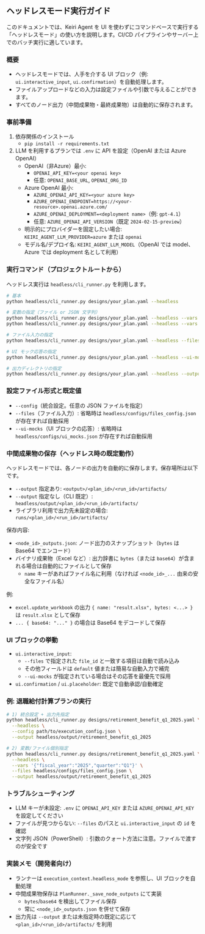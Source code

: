 ## ヘッドレスモード実行ガイド

このドキュメントでは、Keiri Agent を UI を使わずにコマンドベースで実行する「ヘッドレスモード」の使い方を説明します。CI/CD パイプラインやサーバー上でのバッチ実行に適しています。

### 概要

- ヘッドレスモードでは、人手を介する UI ブロック（例: `ui.interactive_input`, `ui.confirmation`）を自動処理します。
- ファイルアップロードなどの入力は設定ファイルや引数で与えることができます。
- すべてのノード出力（中間成果物・最終成果物）は自動的に保存されます。

### 事前準備

1. 依存関係のインストール
   - `pip install -r requirements.txt`
2. LLM を利用するプランでは `.env` に API を設定（OpenAI または Azure OpenAI）
   - OpenAI（非Azure）最小:
     - `OPENAI_API_KEY=<your openai key>`
     - 任意: `OPENAI_BASE_URL`, `OPENAI_ORG_ID`
   - Azure OpenAI 最小:
     - `AZURE_OPENAI_API_KEY=<your azure key>`
     - `AZURE_OPENAI_ENDPOINT=https://<your-resource>.openai.azure.com/`
     - `AZURE_OPENAI_DEPLOYMENT=<deployment name>`（例: `gpt-4.1`）
     - 任意: `AZURE_OPENAI_API_VERSION`（既定 `2024-02-15-preview`）
   - 明示的にプロバイダーを固定したい場合: `KEIRI_AGENT_LLM_PROVIDER=azure` または `openai`
   - モデル名/デプロイ名: `KEIRI_AGENT_LLM_MODEL`（OpenAI では model、Azure では deployment 名として利用）

### 実行コマンド（プロジェクトルートから）

ヘッドレス実行は `headless/cli_runner.py` を利用します。

```bash
# 基本
python headless/cli_runner.py designs/your_plan.yaml --headless

# 変数の指定（ファイル or JSON 文字列）
python headless/cli_runner.py designs/your_plan.yaml --headless --vars vars.json
python headless/cli_runner.py designs/your_plan.yaml --headless --vars '{"key":"value"}'

# ファイル入力の指定
python headless/cli_runner.py designs/your_plan.yaml --headless --files headless/configs/files_config.json

# UI モック応答の指定
python headless/cli_runner.py designs/your_plan.yaml --headless --ui-mocks headless/configs/ui_mocks.json

# 出力ディレクトリの指定
python headless/cli_runner.py designs/your_plan.yaml --headless --output headless/output/your_plan
```

### 設定ファイル形式と既定値

- `--config`（統合設定。任意の JSON ファイルを指定）
- `--files`（ファイル入力）: 省略時は `headless/configs/files_config.json` が存在すれば自動採用
- `--ui-mocks`（UI ブロックの応答）: 省略時は `headless/configs/ui_mocks.json` が存在すれば自動採用

### 中間成果物の保存（ヘッドレス時の既定動作）

ヘッドレスモードでは、各ノードの出力を自動的に保存します。保存場所は以下です。

- `--output` 指定あり: `<output>/<plan_id>/<run_id>/artifacts/`
- `--output` 指定なし（CLI 既定）: `headless/output/<plan_id>/<run_id>/artifacts/`
- ライブラリ利用で出力先未設定の場合: `runs/<plan_id>/<run_id>/artifacts/`

保存内容:
- `<node_id>_outputs.json`: ノード出力のスナップショット（`bytes` は Base64 でエンコード）
- バイナリ成果物（Excel など）: 出力辞書に `bytes`（または `base64`）が含まれる場合は自動的にファイルとして保存
  - `name` キーがあればファイル名に利用（なければ `<node_id>_...` 由来の安全なファイル名）

例:
- `excel.update_workbook` の出力 `{ name: "result.xlsx", bytes: <...> }` は `result.xlsx` として保存
- `... { base64: "..." }` の場合は Base64 をデコードして保存

### UI ブロックの挙動

- `ui.interactive_input`:
  - `--files` で指定された `file_id` と一致する項目は自動で読み込み
  - その他フィールドは `default` 値または簡易な自動入力で補完
  - `--ui-mocks` が指定されている場合はその応答を最優先で採用
- `ui.confirmation` / `ui.placeholder`: 既定で自動承認/自動確定

### 例: 退職給付計算プランの実行

```bash
# 1) 統合設定 + 出力先指定
python headless/cli_runner.py designs/retirement_benefit_q1_2025.yaml \
  --headless \
  --config path/to/execution_config.json \
  --output headless/output/retirement_benefit_q1_2025

# 2) 変数/ファイル個別指定
python headless/cli_runner.py designs/retirement_benefit_q1_2025.yaml \
  --headless \
  --vars '{"fiscal_year":"2025","quarter":"Q1"}' \
  --files headless/configs/files_config.json \
  --output headless/output/retirement_benefit_q1_2025
```

### トラブルシューティング

- LLM キーが未設定: `.env` に `OPENAI_API_KEY` または `AZURE_OPENAI_API_KEY` を設定してください
- ファイルが見つからない: `--files` のパスと `ui.interactive_input` の `id` を確認
- 文字列 JSON（PowerShell）: 引数のクォート方法に注意。ファイルで渡すのが安全です

### 実装メモ（開発者向け）

- ランナーは `execution_context.headless_mode` を参照し、UI ブロックを自動処理
- 中間成果物保存は `PlanRunner._save_node_outputs` にて実装
  - `bytes`/`base64` を検出してファイル保存
  - 常に `<node_id>_outputs.json` を併せて保存
- 出力先は `--output` または未指定時の既定に応じて `<plan_id>/<run_id>/artifacts/` を利用
